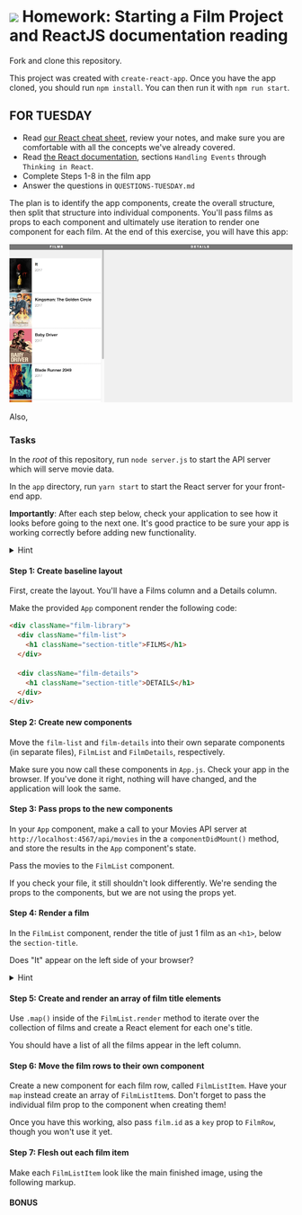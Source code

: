 # ![](https://ga-dash.s3.amazonaws.com/production/assets/logo-9f88ae6c9c3871690e33280fcf557f33.png) Homework: Starting a Film Project and ReactJS documentation reading

Fork and clone this repository.

This project was created with `create-react-app`. Once you have the app cloned, you should run `npm install`. You can then run it with `npm run start`.

## FOR TUESDAY

 - Read [our React cheat sheet](https://git.generalassemb.ly/wdi-nyc-ewok/ewok-class-info/wiki/React-Cheat-Sheet), review your notes, and make sure you are comfortable with all the concepts we've already covered.
 - Read [the React documentation](https://reactjs.org/docs/handling-events.html), sections `Handling Events` through `Thinking in React`.
 - Complete Steps 1-8 in the film app
 - Answer the questions in `QUESTIONS-TUESDAY.md`

The plan is to identify the app components, create the overall structure, then split that structure into individual components. You'll pass films as props to each component and ultimately use iteration to render one component for each film. At the end of this exercise, you will have this app:

![](film-1.png)

Also, 

### Tasks

In the *root* of this repository, run `node server.js` to start the API server which will serve movie data.

In the `app` directory, run `yarn start` to start the React server for your front-end app.

**Importantly**: After each step below, check your application to see how it looks before going to the next one. It's good practice to be sure your app is working correctly before adding new functionality.

<details>
  <summary>Hint</summary>
  Don't forget any <code>import</code> statements as you add more files.
</details>

#### Step 1: Create baseline layout

First, create the layout. You'll have a Films column and a Details column.

Make the provided `App` component render the following code:

```html
<div className="film-library">
  <div className="film-list">
    <h1 className="section-title">FILMS</h1>
  </div>

  <div className="film-details">
    <h1 className="section-title">DETAILS</h1>
  </div>
</div>
```

#### Step 2: Create new components

Move the `film-list` and `film-details` into their own separate components (in separate files), `FilmList` and `FilmDetails`, respectively.

Make sure you now call these components in `App.js`. Check your app in the browser. If you've done it right, nothing will have changed, and the application will look the same.

#### Step 3: Pass props to the new components

In your `App` component, make a call to your Movies API server at `http://localhost:4567/api/movies` in the a `componentDidMount()` method, and store the results in the `App` component's state.

Pass the movies to the `FilmList` component.

If you check your file, it still shouldn't look differently. We're sending the props to the components, but we are not using the props yet.

#### Step 4: Render a film

In the `FilmList` component, render the title of just 1 film as an `<h1>`, below the `section-title`.

Does "It" appear on the left side of your browser?

<details>
  <summary>Hint</summary>
  The films prop is an array, and you just want the title from the first one.
</details>

#### Step 5: Create and render an array of film title elements

Use `.map()` inside of the `FilmList.render` method to iterate over the collection of films and create a React element for each one's title.

You should have a list of all the films appear in the left column.

#### Step 6: Move the film rows to their own component

Create a new component for each film row, called `FilmListItem`. Have your `map` instead create an array of `FilmListItem`s. Don't forget to pass the individual film prop to the component when creating them!

Once you have this working, also pass `film.id` as a `key` prop to `FilmRow`, though you won't use it yet. 

#### Step 7: Flesh out each film item

Make each `FilmListItem` look like the main finished image, using the following markup.

#### BONUS

